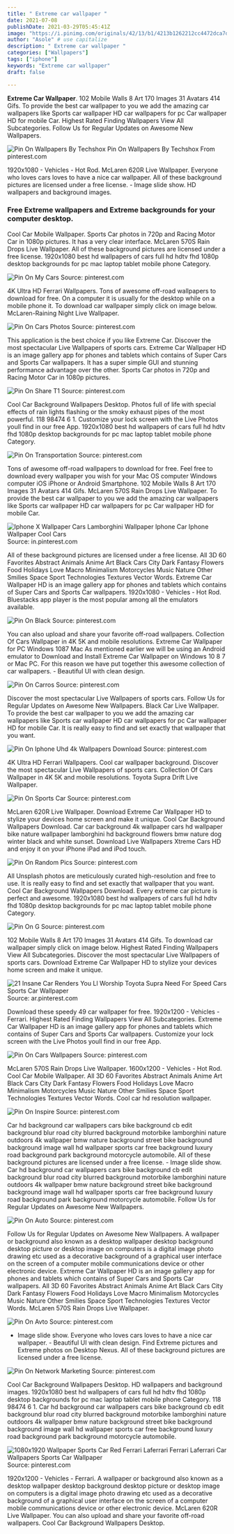```yaml
---
title: " Extreme car wallpaper "
date: 2021-07-08
publishDate: 2021-03-29T05:45:41Z
image: "https://i.pinimg.com/originals/42/13/b1/4213b1262212cc4472dca7dcdc319f82.jpg"
author: "Asole" # use capitalize
description: " Extreme car wallpaper "
categories: ["Wallpapers"]
tags: ["iphone"]
keywords: "Extreme car wallpaper"
draft: false

---
```



**Extreme Car Wallpaper**. 102 Mobile Walls 8 Art 170 Images 31 Avatars 414 Gifs. To provide the best car wallpaper to you we add the amazing car wallpapers like Sports car wallpaper HD car wallpapers for pc Car wallpaper HD for mobile Car. Highest Rated Finding Wallpapers View All Subcategories. Follow Us for Regular Updates on Awesome New Wallpapers.

![Pin On Wallpapers By Techshox](https://i.pinimg.com/236x/1e/70/17/1e7017e67cfb2b46c470c5008edc8d3f.jpg "Pin On Wallpapers By Techshox")
Pin On Wallpapers By Techshox From pinterest.com


1920x1080 - Vehicles - Hot Rod. McLaren 620R Live Wallpaper. Everyone who loves cars loves to have a nice car wallpaper. All of these background pictures are licensed under a free license. - Image slide show. HD wallpapers and background images.

### Free Extreme wallpapers and Extreme backgrounds for your computer desktop.

Cool Car Mobile Wallpaper. Sports Car photos in 720p and Racing Motor Car in 1080p pictures. It has a very clear interface. McLaren 570S Rain Drops Live Wallpaper. All of these background pictures are licensed under a free license. 1920x1080 best hd wallpapers of cars full hd hdtv fhd 1080p desktop backgrounds for pc mac laptop tablet mobile phone Category.


![Pin On My Cars](https://i.pinimg.com/originals/2a/22/61/2a22613c19b3465af562405b6e71e6c3.jpg "Pin On My Cars")
Source: pinterest.com

4K Ultra HD Ferrari Wallpapers. Tons of awesome off-road wallpapers to download for free. On a computer it is usually for the desktop while on a mobile phone it. To download car wallpaper simply click on image below. McLaren-Raining Night Live Wallpaper.

![Pin On Cars Photos](https://i.pinimg.com/originals/a6/6f/b9/a66fb99e0934367b1f74f16b7e4175bd.jpg "Pin On Cars Photos")
Source: pinterest.com

This application is the best choice if you like Extreme Car. Discover the most spectacular Live Wallpapers of sports cars. Extreme Car Wallpaper HD is an image gallery app for phones and tablets which contains of Super Cars and Sports Car wallpapers. It has a super simple GUI and stunning performance advantage over the other. Sports Car photos in 720p and Racing Motor Car in 1080p pictures.

![Pin On Share T1](https://i.pinimg.com/originals/03/33/a5/0333a53f14a98067ab4a61830c132c61.jpg "Pin On Share T1")
Source: pinterest.com

Cool Car Background Wallpapers Desktop. Photos full of life with special effects of rain lights flashing or the smoky exhaust pipes of the most powerful. 118 98474 6 1. Customize your lock screen with the Live Photos youll find in our free App. 1920x1080 best hd wallpapers of cars full hd hdtv fhd 1080p desktop backgrounds for pc mac laptop tablet mobile phone Category.

![Pin On Transportation](https://i.pinimg.com/originals/fa/9a/6a/fa9a6a0f8ce680ec5b6991b3d267a37d.jpg "Pin On Transportation")
Source: pinterest.com

Tons of awesome off-road wallpapers to download for free. Feel free to download every wallpaper you wish for your Mac OS computer Windows computer iOS iPhone or Android Smartphone. 102 Mobile Walls 8 Art 170 Images 31 Avatars 414 Gifs. McLaren 570S Rain Drops Live Wallpaper. To provide the best car wallpaper to you we add the amazing car wallpapers like Sports car wallpaper HD car wallpapers for pc Car wallpaper HD for mobile Car.

![Iphone X Wallpaper Cars Lamborghini Wallpaper Iphone Car Iphone Wallpaper Cool Cars](https://i.pinimg.com/originals/9a/b6/87/9ab687f31b004917818e513352865c46.jpg "Iphone X Wallpaper Cars Lamborghini Wallpaper Iphone Car Iphone Wallpaper Cool Cars")
Source: in.pinterest.com

All of these background pictures are licensed under a free license. All 3D 60 Favorites Abstract Animals Anime Art Black Cars City Dark Fantasy Flowers Food Holidays Love Macro Minimalism Motorcycles Music Nature Other Smilies Space Sport Technologies Textures Vector Words. Extreme Car Wallpaper HD is an image gallery app for phones and tablets which contains of Super Cars and Sports Car wallpapers. 1920x1080 - Vehicles - Hot Rod. Bluestacks app player is the most popular among all the emulators available.

![Pin On Black](https://i.pinimg.com/originals/32/b9/87/32b98782729e6d5bfd0bff53dd1d50b3.jpg "Pin On Black")
Source: pinterest.com

You can also upload and share your favorite off-road wallpapers. Collection Of Cars Wallpaper in 4K 5K and mobile resolutions. Extreme Car Wallpaper for PC Windows 1087 Mac As mentioned earlier we will be using an Android emulator to Download and Install Extreme Car Wallpaper on Windows 10 8 7 or Mac PC. For this reason we have put together this awesome collection of car wallpapers. - Beautiful UI with clean design.

![Pin On Carros](https://i.pinimg.com/originals/12/39/8b/12398bb7852bdaf5883326ebf60b7852.jpg "Pin On Carros")
Source: pinterest.com

Discover the most spectacular Live Wallpapers of sports cars. Follow Us for Regular Updates on Awesome New Wallpapers. Black Car Live Wallpaper. To provide the best car wallpaper to you we add the amazing car wallpapers like Sports car wallpaper HD car wallpapers for pc Car wallpaper HD for mobile Car. It is really easy to find and set exactly that wallpaper that you want.

![Pin On Iphone Uhd 4k Wallpapers Download](https://i.pinimg.com/originals/f6/1f/98/f61f98380195aea1341dd955df6e218c.jpg "Pin On Iphone Uhd 4k Wallpapers Download")
Source: pinterest.com

4K Ultra HD Ferrari Wallpapers. Cool car wallpaper background. Discover the most spectacular Live Wallpapers of sports cars. Collection Of Cars Wallpaper in 4K 5K and mobile resolutions. Toyota Supra Drift Live Wallpaper.

![Pin On Sports Car](https://i.pinimg.com/originals/0c/6b/56/0c6b56db26686f45906cb599632883d8.jpg "Pin On Sports Car")
Source: pinterest.com

McLaren 620R Live Wallpaper. Download Extreme Car Wallpaper HD to stylize your devices home screen and make it unique. Cool Car Background Wallpapers Download. Car car background 4k wallpaper cars hd wallpaper bike nature wallpaper lamborghini hd background flowers bmw nature dog winter black and white sunset. Download Live Wallpapers Xtreme Cars HD and enjoy it on your iPhone iPad and iPod touch.

![Pin On Random Pics](https://i.pinimg.com/originals/dd/3b/36/dd3b36f5dadba3547673aae614a2da07.jpg "Pin On Random Pics")
Source: pinterest.com

All Unsplash photos are meticulously curated high-resolution and free to use. It is really easy to find and set exactly that wallpaper that you want. Cool Car Background Wallpapers Download. Every extreme car picture is perfect and awesome. 1920x1080 best hd wallpapers of cars full hd hdtv fhd 1080p desktop backgrounds for pc mac laptop tablet mobile phone Category.

![Pin On G](https://i.pinimg.com/originals/62/fd/6a/62fd6a692f78b703b9a01b5220418cc5.jpg "Pin On G")
Source: pinterest.com

102 Mobile Walls 8 Art 170 Images 31 Avatars 414 Gifs. To download car wallpaper simply click on image below. Highest Rated Finding Wallpapers View All Subcategories. Discover the most spectacular Live Wallpapers of sports cars. Download Extreme Car Wallpaper HD to stylize your devices home screen and make it unique.

![21 Insane Car Renders You Ll Worship Toyota Supra Need For Speed Cars Sports Car Wallpaper](https://i.pinimg.com/originals/6b/29/77/6b2977019dc402cefed0c029ab9910f4.jpg "21 Insane Car Renders You Ll Worship Toyota Supra Need For Speed Cars Sports Car Wallpaper")
Source: ar.pinterest.com

Download these speedy 49 car wallpaper for free. 1920x1200 - Vehicles - Ferrari. Highest Rated Finding Wallpapers View All Subcategories. Extreme Car Wallpaper HD is an image gallery app for phones and tablets which contains of Super Cars and Sports Car wallpapers. Customize your lock screen with the Live Photos youll find in our free App.

![Pin On Cars Wallpapers](https://i.pinimg.com/originals/d5/3a/52/d53a523fe1184832cb48b81bdd187cd6.jpg "Pin On Cars Wallpapers")
Source: pinterest.com

McLaren 570S Rain Drops Live Wallpaper. 1600x1200 - Vehicles - Hot Rod. Cool Car Mobile Wallpaper. All 3D 60 Favorites Abstract Animals Anime Art Black Cars City Dark Fantasy Flowers Food Holidays Love Macro Minimalism Motorcycles Music Nature Other Smilies Space Sport Technologies Textures Vector Words. Cool car hd resolution wallpaper.

![Pin On Inspire](https://i.pinimg.com/originals/c9/9f/21/c99f21bc0dd144d035f33cf59d5e0b91.jpg "Pin On Inspire")
Source: pinterest.com

Car hd background car wallpapers cars bike background cb edit background blur road city blurred background motorbike lamborghini nature outdoors 4k wallpaper bmw nature background street bike background background image wall hd wallpaper sports car free background luxury road background park background motorcycle automobile. All of these background pictures are licensed under a free license. - Image slide show. Car hd background car wallpapers cars bike background cb edit background blur road city blurred background motorbike lamborghini nature outdoors 4k wallpaper bmw nature background street bike background background image wall hd wallpaper sports car free background luxury road background park background motorcycle automobile. Follow Us for Regular Updates on Awesome New Wallpapers.

![Pin On Auto](https://i.pinimg.com/originals/02/81/9f/02819f1d6696539df7c0b4bb7a23430f.jpg "Pin On Auto")
Source: pinterest.com

Follow Us for Regular Updates on Awesome New Wallpapers. A wallpaper or background also known as a desktop wallpaper desktop background desktop picture or desktop image on computers is a digital image photo drawing etc used as a decorative background of a graphical user interface on the screen of a computer mobile communications device or other electronic device. Extreme Car Wallpaper HD is an image gallery app for phones and tablets which contains of Super Cars and Sports Car wallpapers. All 3D 60 Favorites Abstract Animals Anime Art Black Cars City Dark Fantasy Flowers Food Holidays Love Macro Minimalism Motorcycles Music Nature Other Smilies Space Sport Technologies Textures Vector Words. McLaren 570S Rain Drops Live Wallpaper.

![Pin On Avto](https://i.pinimg.com/originals/88/09/06/880906fb1e9d933e5fe585a84422e469.jpg "Pin On Avto")
Source: pinterest.com

- Image slide show. Everyone who loves cars loves to have a nice car wallpaper. - Beautiful UI with clean design. Find Extreme pictures and Extreme photos on Desktop Nexus. All of these background pictures are licensed under a free license.

![Pin On Network Marketing](https://i.pinimg.com/originals/ba/cb/cb/bacbcb0499ad07b012c4f7cf5eae5e4c.jpg "Pin On Network Marketing")
Source: pinterest.com

Cool Car Background Wallpapers Desktop. HD wallpapers and background images. 1920x1080 best hd wallpapers of cars full hd hdtv fhd 1080p desktop backgrounds for pc mac laptop tablet mobile phone Category. 118 98474 6 1. Car hd background car wallpapers cars bike background cb edit background blur road city blurred background motorbike lamborghini nature outdoors 4k wallpaper bmw nature background street bike background background image wall hd wallpaper sports car free background luxury road background park background motorcycle automobile.

![1080x1920 Wallpaper Sports Car Red Ferrari Laferrari Ferrari Laferrari Car Wallpapers Sports Car Wallpaper](https://i.pinimg.com/originals/42/13/b1/4213b1262212cc4472dca7dcdc319f82.jpg "1080x1920 Wallpaper Sports Car Red Ferrari Laferrari Ferrari Laferrari Car Wallpapers Sports Car Wallpaper")
Source: pinterest.com

1920x1200 - Vehicles - Ferrari. A wallpaper or background also known as a desktop wallpaper desktop background desktop picture or desktop image on computers is a digital image photo drawing etc used as a decorative background of a graphical user interface on the screen of a computer mobile communications device or other electronic device. McLaren 620R Live Wallpaper. You can also upload and share your favorite off-road wallpapers. Cool Car Background Wallpapers Desktop.

